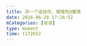 ```yaml
---
title: 买一个送给你，慢慢吃@董靖
date: 2016-06-28 17:26:52
mCategories: [说说]
type: moment
time: t172652
---
```


<div id="pics-20160628172652"></div>

<script src="/lib/moment/pics.js"></script>
<script>
var data = [
    {"link": "2016-06-28_000000.jpeg", "type": "shuoshuo"}
];
picsRender(data, "pics-20160628172652");
</script>
